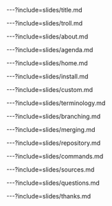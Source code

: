 ---?include=slides/title.md

---?include=slides/troll.md

---?include=slides/about.md

---?include=slides/agenda.md

---?include=slides/home.md

---?include=slides/install.md

---?include=slides/custom.md

---?include=slides/terminology.md

---?include=slides/branching.md

---?include=slides/merging.md

---?include=slides/repository.md

---?include=slides/commands.md

---?include=slides/sources.md

---?include=slides/questions.md

---?include=slides/thanks.md
